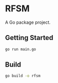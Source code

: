 # RFSM

A Go package project.

## Getting Started

```bash
go run main.go
```

## Build

```bash
go build -o rfsm
```
